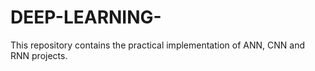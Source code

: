 # DEEP-LEARNING-

This repository contains the practical implementation of ANN, CNN and RNN projects.

